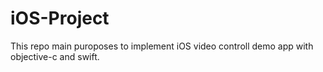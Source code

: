 # iOS-Project

This repo main puroposes to implement iOS video controll demo app with objective-c and swift.
